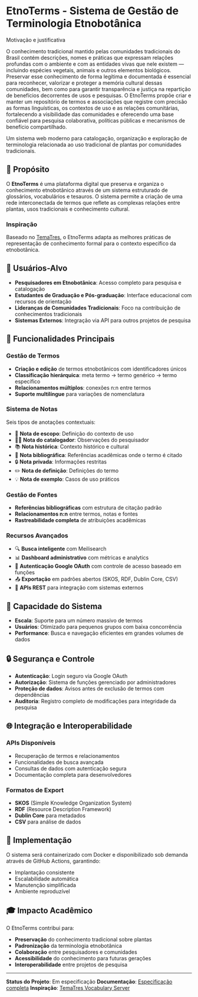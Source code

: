 # EtnoTerms - Sistema de Gestão de Terminologia Etnobotânica

Motivação e justificativa

O conhecimento tradicional mantido pelas comunidades tradicionais do Brasil contém descrições, nomes e práticas que expressam relações profundas com o ambiente e com as entidades vivas que nele existem — incluindo espécies vegetais, animais e outros elementos biológicos. Preservar esse conhecimento de forma legítima e documentada é essencial para reconhecer, valorizar e proteger a memória cultural dessas comunidades, bem como para garantir transparência e justiça na repartição de benefícios decorrentes de usos e pesquisas. O EtnoTerms propõe criar e manter um repositório de termos e associações que registre com precisão as formas linguísticas, os contextos de uso e as relações comunitárias, fortalecendo a visibilidade das comunidades e oferecendo uma base confiável para pesquisa colaborativa, políticas públicas e mecanismos de benefício compartilhado.

Um sistema web moderno para catalogação, organização e exploração de terminologia relacionada ao uso tradicional de plantas por comunidades tradicionais.

## 🌿 Propósito

O **EtnoTerms** é uma plataforma digital que preserva e organiza o conhecimento etnobotânico através de um sistema estruturado de glossários, vocabulários e tesauros. O sistema permite a criação de uma rede interconectada de termos que reflete as complexas relações entre plantas, usos tradicionais e conhecimento cultural.

### Inspiração

Baseado no [TemaTres](https://vocabularyserver.com/web/), o EtnoTerms adapta as melhores práticas de representação de conhecimento formal para o contexto específico da etnobotânica.

## 👥 Usuários-Alvo

- **Pesquisadores em Etnobotânica**: Acesso completo para pesquisa e catalogação
- **Estudantes de Graduação e Pós-graduação**: Interface educacional com recursos de orientação
- **Lideranças de Comunidades Tradicionais**: Foco na contribuição de conhecimentos tradicionais
- **Sistemas Externos**: Integração via API para outros projetos de pesquisa

## 🚀 Funcionalidades Principais

### Gestão de Termos
- **Criação e edição** de termos etnobotânicos com identificadores únicos
- **Classificação hierárquica**: meta termo → termo genérico → termo específico
- **Relacionamentos múltiplos**: conexões n:n entre termos
- **Suporte multilíngue** para variações de nomenclatura

### Sistema de Notas
Seis tipos de anotações contextuais:
- 📝 **Nota de escopo**: Definição do contexto de uso
- 👨‍💼 **Nota do catalogador**: Observações do pesquisador
- 📚 **Nota histórica**: Contexto histórico e cultural
- 📖 **Nota bibliográfica**: Referências acadêmicas onde o termo é citado
- 🔒 **Nota privada**: Informações restritas
- ✏️ **Nota de definição**: Definições do termo
- 💡 **Nota de exemplo**: Casos de uso práticos

### Gestão de Fontes
- **Referências bibliográficas** com estrutura de citação padrão
- **Relacionamentos n:n** entre termos, notas e fontes
- **Rastreabilidade completa** de atribuições acadêmicas

### Recursos Avançados
- 🔍 **Busca inteligente** com Meilisearch
- 📊 **Dashboard administrativo** com métricas e analytics
- 🔐 **Autenticação Google OAuth** com controle de acesso baseado em funções
- 📤 **Exportação** em padrões abertos (SKOS, RDF, Dublin Core, CSV)
- 🔌 **APIs REST** para integração com sistemas externos

## 🎯 Capacidade do Sistema

- **Escala**: Suporte para um número massivo de termos
- **Usuários**: Otimizado para pequenos grupos com baixa concorrência
- **Performance**: Busca e navegação eficientes em grandes volumes de dados

## 🔒 Segurança e Controle

- **Autenticação**: Login seguro via Google OAuth
- **Autorização**: Sistema de funções gerenciado por administradores
- **Proteção de dados**: Avisos antes de exclusão de termos com dependências
- **Auditoria**: Registro completo de modificações para integridade da pesquisa

## 🌐 Integração e Interoperabilidade

### APIs Disponíveis
- Recuperação de termos e relacionamentos
- Funcionalidades de busca avançada
- Consultas de dados com autenticação segura
- Documentação completa para desenvolvedores

### Formatos de Export
- **SKOS** (Simple Knowledge Organization System)
- **RDF** (Resource Description Framework)
- **Dublin Core** para metadados
- **CSV** para análise de dados

## 🐳 Implementação

O sistema será containerizado com Docker e disponibilizado sob demanda através de GitHub Actions, garantindo:
- Implantação consistente
- Escalabilidade automática
- Manutenção simplificada
- Ambiente reproduzível

## 🎓 Impacto Acadêmico

O EtnoTerms contribui para:
- **Preservação** do conhecimento tradicional sobre plantas
- **Padronização** da terminologia etnobotânica
- **Colaboração** entre pesquisadores e comunidades
- **Acessibilidade** do conhecimento para futuras gerações
- **Interoperabilidade** entre projetos de pesquisa

---

**Status do Projeto**: Em especificação
**Documentação**: [Especificação completa](specs/spec.md)
**Inspiração**: [TemaTres Vocabulary Server](https://vocabularyserver.com/web/)